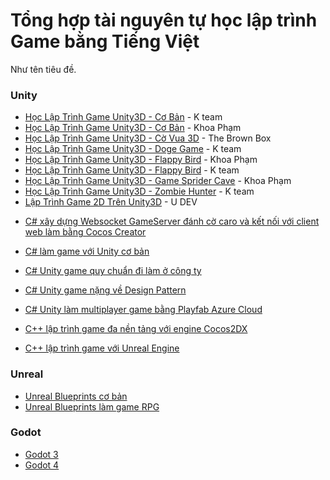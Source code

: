 # Tổng hợp tài nguyên tự học lập trình Game bằng Tiếng Việt
Như tên tiêu đề.

### Unity

* [Học Lập Trình Game Unity3D - Cơ Bản](https://www.youtube.com/playlist?list=PL33lvabfss1wO1v5j9J5PHsbkQRlmo7KD) - K team
* [Học Lập Trình Game Unity3D - Cơ Bản](https://www.youtube.com/playlist?list=PLzrVYRai0riS2khouy_siPTcR0ajoS8a6) - Khoa Phạm
* [Học Lập Trình Game Unity3D - Cờ Vua 3D](https://www.youtube.com/playlist?list=PLqLksqdSk4b2VcB_yvIkqRPCymXE-q48e) - The Brown Box
* [Học Lập Trình Game Unity3D - Doge Game](https://www.youtube.com/playlist?list=PL33lvabfss1xyYt5jGWqGlITZQCrNwHd6) - K team
* [Học Lập Trình Game Unity3D - Flappy Bird](https://www.youtube.com/playlist?list=PLzrVYRai0riRwq876NCjZuulv5BjuDCBk) - Khoa Phạm
* [Học Lập Trình Game Unity3D - Flappy Bird](https://www.youtube.com/playlist?list=PL33lvabfss1x9P0eiUcr8f-3g2mG-PNTz) - K team
* [Học Lập Trình Game Unity3D - Game Sprider Cave](https://www.youtube.com/playlist?list=PLzrVYRai0riT-fZ_Wgi_NrELvqzbASetQ) - Khoa Phạm
* [Học Lập Trình Game Unity3D - Zombie Hunter](https://www.youtube.com/playlist?list=PL33lvabfss1zGxMf1P-ReSoOoFN7L_jo0) - K team
* [Lập Trình Game 2D Trên Unity3D](https://www.youtube.com/playlist?list=PLl-dkipSQUGcQQgvh9j8a75Sz4zx9vWo8) - U DEV
- [C# xây dựng Websocket GameServer đánh cờ caro và kết nối với client web làm bằng Cocos Creator](https://www.youtube.com/playlist?list=PLm5N2Ku5IP9eZPS20m8AEpdzYNB-lQ7Dp)
- [C# làm game với Unity cơ bản](https://www.youtube.com/playlist?list=PLl-dkipSQUGcQQgvh9j8a75Sz4zx9vWo8)
- [C# Unity game quy chuẩn đi làm ở công ty](https://www.youtube.com/playlist?list=PLE5Rxh1l0Qs5zorOJMa777FzSYoTNreJH)
- [C# Unity game nặng về Design Pattern](https://www.youtube.com/playlist?list=PL9YFzEkTXjbOUFE0wCrSa4SAjJN7Nz6yq)
- [C# Unity làm multiplayer game bằng Playfab Azure Cloud](https://www.youtube.com/playlist?list=PLRz-2ltlXLUKYiFcSG1ME0G5-ukGCHtc_)

- [C++ lập trình game đa nền tảng với engine Cocos2DX](https://www.youtube.com/playlist?list=PLzrVYRai0riQT2Ss1i_V40UAycn50QQsU)
- [C++ lập trình game với Unreal Engine](https://www.youtube.com/playlist?list=PLYPJkukC0aLaKRMt9Y0PIOtbJ27UGhB8J)

### Unreal 
- [Unreal Blueprints cơ bản](https://www.youtube.com/playlist?list=PLOFJYrZli1igeSdy4wrv5ckUX2NKxnso7)
- [Unreal Blueprints làm game RPG](https://www.youtube.com/playlist?list=PLV21qTqtW_f8xRsA4pJUYm71S0iVThTg7)

### Godot
- [Godot 3](https://www.youtube.com/playlist?list=PLspwm81PoUmt-iloA0QCdAMYKqcRoV1UL)
- [Godot 4](https://www.youtube.com/playlist?list=PLfwz6vw-dOArs18_aaoTP0z2ER0UR_lh4)
